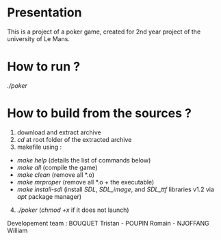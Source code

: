 # Presentation
This is a project of a poker game, created for 2nd year project of the university of Le Mans.

# How to run ?
 *./poker*

# How to build from the sources ?
1) download and extract archive
2) *cd* at root folder of the extracted archive
3) makefile using :
  - *make help*         (details the list of commands below)
  - *make all*          (compile the game)
  - *make clean*        (remove all \*.o)
  - *make mrproper*		  (remove all \*.o + the executable)
  - *make install-sdl*  (install *SDL*, *SDL_image*, and *SDL_ttf* libraries v1.2 via *apt* package manager)
4) *./poker* (*chmod +x* if it does not launch)

Developement team : BOUQUET Tristan - POUPIN Romain - NJOFFANG William

